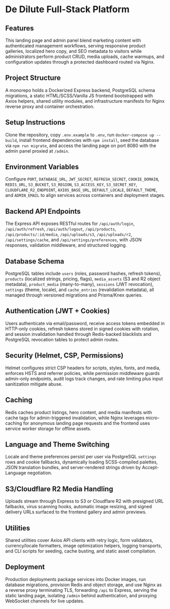# De Dilute Full-Stack Platform
## Features
This landing page and admin panel blend marketing content with authenticated management workflows, serving responsive product galleries, localized hero copy, and SEO metadata to visitors while administrators perform product CRUD, media uploads, cache warmups, and configuration updates through a protected dashboard routed via Nginx.

## Project Structure
A monorepo holds a Dockerized Express backend, PostgreSQL schema migrations, a static HTML/SCSS/Vanilla JS frontend bootstrapped with Axios helpers, shared utility modules, and infrastructure manifests for Nginx reverse proxy and container orchestration.

## Setup Instructions
Clone the repository, copy `.env.example` to `.env`, run `docker-compose up --build`, install frontend dependencies with `npm install`, seed the database via `npm run migrate`, and access the landing page on port 8080 with the admin panel proxied at `/admin`.

## Environment Variables
Configure `PORT`, `DATABASE_URL`, `JWT_SECRET`, `REFRESH_SECRET`, `COOKIE_DOMAIN`, `REDIS_URL`, `S3_BUCKET`, `S3_REGION`, `S3_ACCESS_KEY`, `S3_SECRET_KEY`, `CLOUDFLARE_R2_ENDPOINT`, `AXIOS_BASE_URL`, `DEFAULT_LOCALE`, `DEFAULT_THEME`, and `ADMIN_EMAIL` to align services across containers and deployment stages.

## Backend API Endpoints
The Express API exposes RESTful routes for `/api/auth/login`, `/api/auth/refresh`, `/api/auth/logout`, `/api/products`, `/api/products/:id/media`, `/api/uploads/s3`, `/api/uploads/r2`, `/api/settings/cache`, and `/api/settings/preferences`, with JSON responses, validation middleware, and structured logging.

## Database Schema
PostgreSQL tables include `users` (roles, password hashes, refresh tokens), `products` (localized strings, pricing, flags), `media_assets` (S3 and R2 object metadata), `product_media` (many-to-many), `sessions` (JWT revocation), `settings` (theme, locale), and `cache_entries` (revalidation metadata), all managed through versioned migrations and Prisma/Knex queries.

## Authentication (JWT + Cookies)
Users authenticate via email/password, receive access tokens embedded in HTTP-only cookies, refresh tokens stored in signed cookies with rotation, and session invalidation handled through Redis-backed blacklists and PostgreSQL revocation tables to protect admin routes.

## Security (Helmet, CSP, Permissions)
Helmet configures strict CSP headers for scripts, styles, fonts, and media, enforces HSTS and referrer policies, while permission middleware guards admin-only endpoints, audit logs track changes, and rate limiting plus input sanitization mitigate abuse.

## Caching
Redis caches product listings, hero content, and media manifests with cache tags for admin-triggered invalidation, while Nginx leverages micro-caching for anonymous landing page requests and the frontend uses service worker storage for offline assets.

## Language and Theme Switching
Locale and theme preferences persist per user via PostgreSQL `settings` rows and cookie fallbacks, dynamically loading SCSS-compiled palettes, JSON translation bundles, and server-rendered strings driven by Accept-Language negotiation.

## S3/Cloudflare R2 Media Handling
Uploads stream through Express to S3 or Cloudflare R2 with presigned URL fallbacks, virus scanning hooks, automatic image resizing, and signed delivery URLs surfaced to the frontend gallery and admin previews.

## Utilities
Shared utilities cover Axios API clients with retry logic, form validators, currency/locale formatters, image optimization helpers, logging transports, and CLI scripts for seeding, cache busting, and static asset compilation.

## Deployment
Production deployments package services into Docker images, run database migrations, provision Redis and object storage, and use Nginx as a reverse proxy terminating TLS, forwarding `/api` to Express, serving the static landing page, isolating `/admin` behind authentication, and proxying WebSocket channels for live updates.
